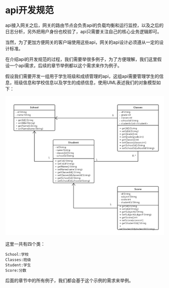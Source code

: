 # api开发规范

api接入网关之后，网关的路由节点会负责api的负载均衡和运行监控，以及之后的日志分析，另外把用户身份也校验了，api只需要关注自己的核心业务逻辑即可。

当然，为了更加方便网关的客户端使用这些api，网关的api设计必须遵从一定的设计标准。

在介绍api的开发规范的过程，我们需要举很多例子，为了方便理解，我们这里假设一个api需求，后续的章节举例都以这个需求来作为例子。

假设我们需要开发一组用于学生班级和成绩管理的api，这组api需要管理学生的信息，班级信息和学校信息以及学生的成绩信息，使用UML表述我们的对象模型如下：

![对象模型](/assets/example_model.png)

这里一共有四个类：

```
School:学校
Classes:班级
Student:学生
Score:分数
```

后面的章节中的所有例子，我们都会基于这个示例的需求来举例。
